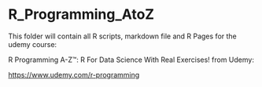 # R_Programming_AtoZ

This folder will contain all R scripts, markdown file and R Pages for the udemy course: 

R Programming A-Z™: R For Data Science With Real Exercises! from Udemy: 

https://www.udemy.com/r-programming
